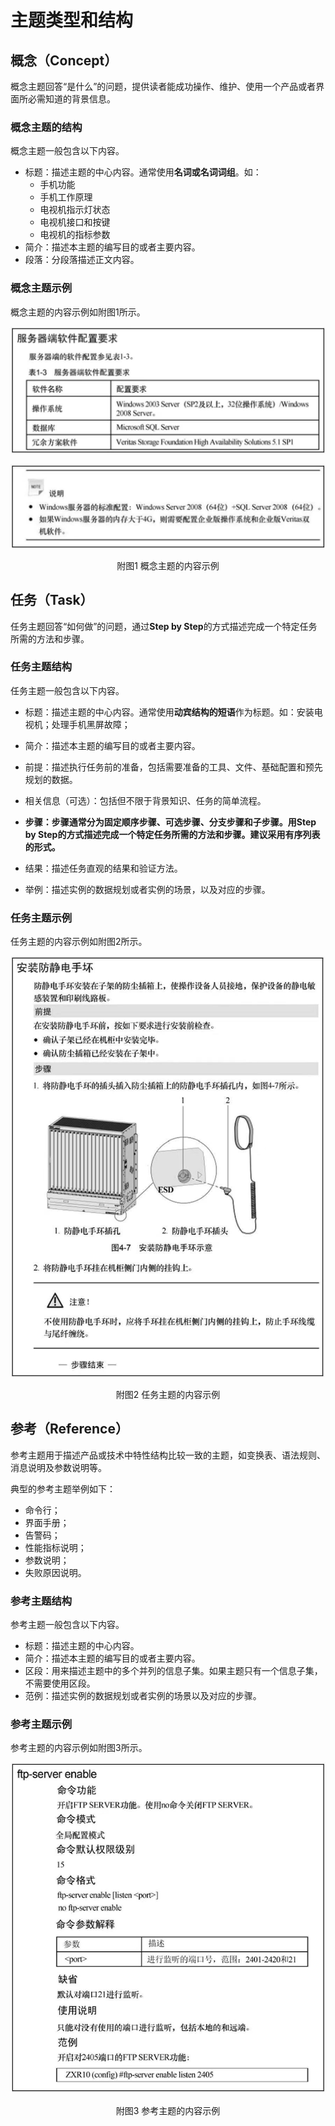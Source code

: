 # 主题类型和结构

## 概念（Concept）

概念主题回答“是什么”的问题，提供读者能成功操作、维护、使用一个产品或者界面所必需知道的背景信息。

### 概念主题的结构

概念主题一般包含以下内容。

- 标题：描述主题的中心内容。通常使用**名词或名词词组**。如：
  - 手机功能
  - 手机工作原理
  - 电视机指示灯状态
  - 电视机接口和按键
  - 电视机的指标参数
- 简介：描述本主题的编写目的或者主要内容。
- 段落：分段落描述正文内容。

### 概念主题示例

概念主题的内容示例如附图1所示。

![image-20210815110749565](主题类型和结构\image-20210815110749565.png)

![image-20210815110818604](主题类型和结构\image-20210815110818604.png)

<center>附图1 概念主题的内容示例</center>





## 任务（Task）

任务主题回答“如何做”的问题，通过**Step by Step**的方式描述完成一个特定任务所需的方法和步骤。

### 任务主题结构

任务主题一般包含以下内容。

- 标题：描述主题的中心内容。通常使用**动宾结构的短语**作为标题。如：安装电视机；处理手机黑屏故障；
- 简介：描述本主题的编写目的或者主要内容。
- 前提：描述执行任务前的准备，包括需要准备的工具、文件、基础配置和预先规划的数据。

- 相关信息（可选）：包括但不限于背景知识、任务的简单流程。
- **步骤：步骤通常分为固定顺序步骤、可选步骤、分支步骤和子步骤。用Step by Step的方式描述完成一个特定任务所需的方法和步骤。建议采用有序列表的形式。**
- 结果：描述任务直观的结果和验证方法。
- 举例：描述实例的数据规划或者实例的场景，以及对应的步骤。

### 任务主题示例

任务主题的内容示例如附图2所示。

![image-20210815111656831](主题类型和结构\image-20210815111656831.png)

<center>附图2 任务主题的内容示例</center>



## 参考（Reference）

参考主题用于描述产品或技术中特性结构比较一致的主题，如变换表、语法规则、消息说明及参数说明等。

典型的参考主题举例如下：

- 命令行；
- 界面手册；
- 告警码；
- 性能指标说明；
- 参数说明；
- 失败原因说明。

### 参考主题结构

参考主题一般包含以下内容。

- 标题：描述主题的中心内容。
- 简介：描述本主题的编写目的或者主要内容。
- 区段：用来描述主题中的多个并列的信息子集。如果主题只有一个信息子集，不需要使用区段。
- 范例：描述实例的数据规划或者实例的场景以及对应的步骤。

### 参考主题示例

参考主题的内容示例如附图3所示。

![image-20210815113142518](主题类型和结构\image-20210815113142518.png)

<center>附图3 参考主题的内容示例</center>

